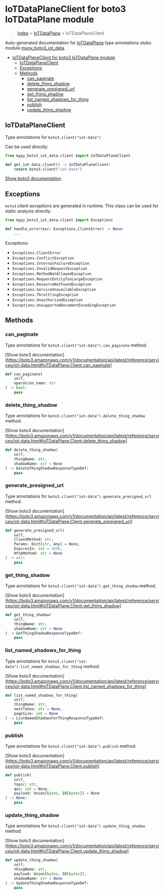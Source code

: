 # IoTDataPlaneClient for boto3 IoTDataPlane module

> [Index](../README.md) > [IoTDataPlane](./README.md) > IoTDataPlaneClient

Auto-generated documentation for [IoTDataPlane](https://boto3.amazonaws.com/v1/documentation/api/latest/reference/services/iot-data.html#IoTDataPlane)
type annotations stubs module [mypy_boto3_iot_data](https://pypi.org/project/mypy-boto3-iot-data/).

- [IoTDataPlaneClient for boto3 IoTDataPlane module](#iotdataplaneclient-for-boto3-iotdataplane-module)
  - [IoTDataPlaneClient](#iotdataplaneclient)
  - [Exceptions](#exceptions)
  - [Methods](#methods)
    - [can_paginate](#can_paginate)
    - [delete_thing_shadow](#delete_thing_shadow)
    - [generate_presigned_url](#generate_presigned_url)
    - [get_thing_shadow](#get_thing_shadow)
    - [list_named_shadows_for_thing](#list_named_shadows_for_thing)
    - [publish](#publish)
    - [update_thing_shadow](#update_thing_shadow)

## IoTDataPlaneClient

Type annotations for `boto3.client("iot-data")`

Can be used directly:

```python
from mypy_boto3_iot_data.client import IoTDataPlaneClient

def get_iot-data_client() -> IoTDataPlaneClient:
    return boto3.client("iot-data")
```

[Show boto3 documentation](https://boto3.amazonaws.com/v1/documentation/api/latest/reference/services/iot-data.html#IoTDataPlane.Client)

## Exceptions


`boto3` client exceptions are generated in runtime. This class can be used for static analysis directly:

```python
from mypy_boto3_iot_data.client import Exceptions

def handle_error(exc: Exceptions.ClientError) -> None:
    ...
```


Exceptions:

- `Exceptions.ClientError`
- `Exceptions.ConflictException`
- `Exceptions.InternalFailureException`
- `Exceptions.InvalidRequestException`
- `Exceptions.MethodNotAllowedException`
- `Exceptions.RequestEntityTooLargeException`
- `Exceptions.ResourceNotFoundException`
- `Exceptions.ServiceUnavailableException`
- `Exceptions.ThrottlingException`
- `Exceptions.UnauthorizedException`
- `Exceptions.UnsupportedDocumentEncodingException`


## Methods


### can_paginate

Type annotations for `boto3.client("iot-data").can_paginate` method.

[Show boto3 documentation](https://boto3.amazonaws.com/v1/documentation/api/latest/reference/services/iot-data.html#IoTDataPlane.Client.can_paginate]

```python
def can_paginate(
    self,
    operation_name: str
) -> bool:
    pass
```

### delete_thing_shadow

Type annotations for `boto3.client("iot-data").delete_thing_shadow` method.

[Show boto3 documentation](https://boto3.amazonaws.com/v1/documentation/api/latest/reference/services/iot-data.html#IoTDataPlane.Client.delete_thing_shadow]

```python
def delete_thing_shadow(
    self,
    thingName: str,
    shadowName: str = None
) -> DeleteThingShadowResponseTypeDef:
    pass
```

### generate_presigned_url

Type annotations for `boto3.client("iot-data").generate_presigned_url` method.

[Show boto3 documentation](https://boto3.amazonaws.com/v1/documentation/api/latest/reference/services/iot-data.html#IoTDataPlane.Client.generate_presigned_url]

```python
def generate_presigned_url(
    self,
    ClientMethod: str,
    Params: Dict[str, Any] = None,
    ExpiresIn: int = 3600,
    HttpMethod: str = None
) -> str:
    pass
```

### get_thing_shadow

Type annotations for `boto3.client("iot-data").get_thing_shadow` method.

[Show boto3 documentation](https://boto3.amazonaws.com/v1/documentation/api/latest/reference/services/iot-data.html#IoTDataPlane.Client.get_thing_shadow]

```python
def get_thing_shadow(
    self,
    thingName: str,
    shadowName: str = None
) -> GetThingShadowResponseTypeDef:
    pass
```

### list_named_shadows_for_thing

Type annotations for `boto3.client("iot-data").list_named_shadows_for_thing` method.

[Show boto3 documentation](https://boto3.amazonaws.com/v1/documentation/api/latest/reference/services/iot-data.html#IoTDataPlane.Client.list_named_shadows_for_thing]

```python
def list_named_shadows_for_thing(
    self,
    thingName: str,
    nextToken: str = None,
    pageSize: int = None
) -> ListNamedShadowsForThingResponseTypeDef:
    pass
```

### publish

Type annotations for `boto3.client("iot-data").publish` method.

[Show boto3 documentation](https://boto3.amazonaws.com/v1/documentation/api/latest/reference/services/iot-data.html#IoTDataPlane.Client.publish]

```python
def publish(
    self,
    topic: str,
    qos: int = None,
    payload: Union[bytes, IO[bytes]] = None
) -> None:
    pass
```

### update_thing_shadow

Type annotations for `boto3.client("iot-data").update_thing_shadow` method.

[Show boto3 documentation](https://boto3.amazonaws.com/v1/documentation/api/latest/reference/services/iot-data.html#IoTDataPlane.Client.update_thing_shadow]

```python
def update_thing_shadow(
    self,
    thingName: str,
    payload: Union[bytes, IO[bytes]],
    shadowName: str = None
) -> UpdateThingShadowResponseTypeDef:
    pass
```




